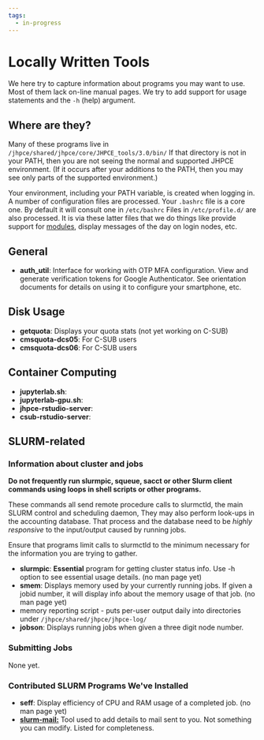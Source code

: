 ```yaml
---
tags:
  - in-progress
---
```


# Locally Written Tools

We here try to capture information about programs you may want to use. Most of them lack on-line manual pages. We try to add support for usage statements and the `-h` (help) argument.

## Where are they?

Many of these programs live in `/jhpce/shared/jhpce/core/JHPCE_tools/3.0/bin/` If that directory is not in your PATH, then you are not seeing the normal and supported JHPCE environment. (If it occurs after your additions to the PATH, then you may see only parts of the supported environment.)

Your environment, including your PATH variable, is created when logging in. A number of configuration files are processed. Your `.bashrc` file is a core one. By default it will consult one in `/etc/bashrc`  Files in `/etc/profile.d/` are also processed. It is via these latter files that we do things like provide support for [modules](../sw/modules.md), display messages of the day on login nodes, etc.

## General
* **auth_util**: Interface for working with OTP MFA configuration. View and generate verification tokens for Google Authenticator. See orientation documents for details on using it to configure your smartphone, etc.

## Disk Usage
* **getquota**: Displays your quota stats (not yet working on C-SUB)
* **cmsquota-dcs05**: For C-SUB users
* **cmsquota-dcs06**: For C-SUB users

## Container Computing

* **jupyterlab.sh**: 
* **jupyterlab-gpu.sh**: 
* **jhpce-rstudio-server**: 
* **csub-rstudio-server**:

## SLURM-related

### Information about cluster and jobs
**Do not frequently run slurmpic, squeue, sacct or other Slurm client commands using loops in shell scripts or other programs.** 

These commands all send remote procedure calls to slurmctld, the main SLURM control and scheduling daemon, They may also perform look-ups in the accounting database. That process and the database need to be *highly responsive* to the input/output caused by running jobs.

Ensure that programs limit calls to slurmctld to the minimum necessary for the information you are trying to gather.

* **slurmpic**: **Essential** program for getting cluster status info. Use -h option to see essential usage details. (no man page yet)
* **smem**: Displays memory used by your currently running jobs. If given a jobid number, it will display info about the memory usage of that job. (no man page yet)
* memory reporting script - puts per-user output daily into directories under `/jhpce/shared/jhpce/jhpce-log/`
* **jobson**: Displays running jobs when given a three digit node number.

### Submitting Jobs
None yet.

### Contributed SLURM Programs We've Installed
* **seff**: Display efficiency of CPU and RAM usage of a completed job. (no man page yet)
* **[slurm-mail:](https://github.com/neilmunday/slurm-mail)** Tool used to add details to mail sent to you. Not something you can modify. Listed for completeness.

